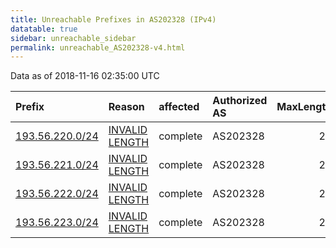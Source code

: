 ```yaml
---
title: Unreachable Prefixes in AS202328 (IPv4)
datatable: true
sidebar: unreachable_sidebar
permalink: unreachable_AS202328-v4.html
---
```


Data as of 2018-11-16 02:35:00 UTC


<div class="datatable-begin"></div>

| Prefix                                                   | Reason                                                                                                     | affected   | Authorized AS   |   MaxLength | Anchor                                         |   unreachable /24s |
|:---------------------------------------------------------|:-----------------------------------------------------------------------------------------------------------|:-----------|:----------------|------------:|:-----------------------------------------------|-------------------:|
| [193.56.220.0/24](https://stat.ripe.net/193.56.220.0/24) | [INVALID LENGTH](https://rpki-validator.ripe.net/announcement-preview?asn=AS202328&prefix=193.56.220.0/24) | complete   | AS202328        |          22 | [RIPE](unreachable_RIPE_NCC_RPKI_Root-v4.html) |                  1 |
| [193.56.221.0/24](https://stat.ripe.net/193.56.221.0/24) | [INVALID LENGTH](https://rpki-validator.ripe.net/announcement-preview?asn=AS202328&prefix=193.56.221.0/24) | complete   | AS202328        |          22 | [RIPE](unreachable_RIPE_NCC_RPKI_Root-v4.html) |                  1 |
| [193.56.222.0/24](https://stat.ripe.net/193.56.222.0/24) | [INVALID LENGTH](https://rpki-validator.ripe.net/announcement-preview?asn=AS202328&prefix=193.56.222.0/24) | complete   | AS202328        |          22 | [RIPE](unreachable_RIPE_NCC_RPKI_Root-v4.html) |                  1 |
| [193.56.223.0/24](https://stat.ripe.net/193.56.223.0/24) | [INVALID LENGTH](https://rpki-validator.ripe.net/announcement-preview?asn=AS202328&prefix=193.56.223.0/24) | complete   | AS202328        |          22 | [RIPE](unreachable_RIPE_NCC_RPKI_Root-v4.html) |                  1 |

<div class="datatable-end"></div>